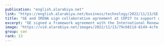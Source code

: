 ```yaml
---
publication: "english.alarabiya.net"
link: "https://english.alarabiya.net/business/technology/2022/11/13/GE-and-IRENA-sign-collaborative-agreement-at-COP27-to-support-global-climate-change"
title: "GE and IRENA sign collaborative agreement at COP27 to support global climate change"
excerpt: "GE signed a framework agreement with the International Renewable Energy Agency (IRENA) to collaborate on a plan which will support both climate change and"
image: "https://vid.alarabiya.net/images/2022/11/13/79c6811d-8149-4cfe-9dde-eb48f850b45e/79c6811d-8149-4cfe-9dde-eb48f850b45e_16x9_600x338.jpg"
group: con
rank: 13
---
```

